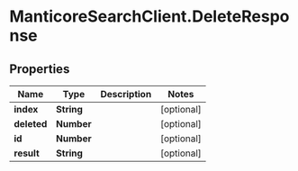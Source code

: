 # ManticoreSearchClient.DeleteResponse

## Properties

Name | Type | Description | Notes
------------ | ------------- | ------------- | -------------
**index** | **String** |  | [optional] 
**deleted** | **Number** |  | [optional] 
**id** | **Number** |  | [optional] 
**result** | **String** |  | [optional] 


